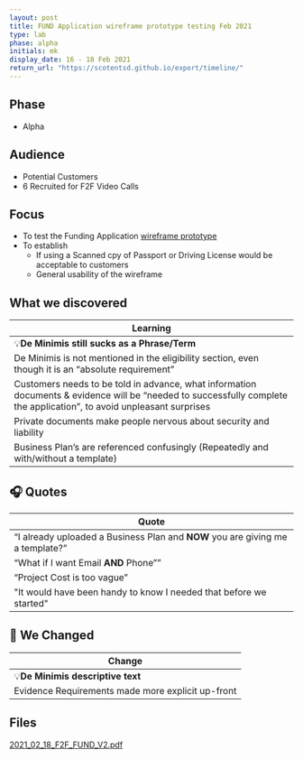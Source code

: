 ```yaml
---
layout: post
title: FUND Application wireframe prototype testing Feb 2021
type: lab
phase: alpha
initials: mk
display_date: 16 - 18 Feb 2021
return_url: "https://scotentsd.github.io/export/timeline/"
---
```


## Phase 
- Alpha

## Audience

- Potential Customers
- 6 Recruited for F2F Video Calls

## Focus

- To test the Funding Application [wireframe prototype](https://4jd442.axshare.com/)
- To establish 
  - If using a Scanned cpy of Passport or Driving License would be acceptable to customers
  - General usability of the wireframe


## What we discovered

| Learning
| ---
| 💡**De Minimis still sucks as a Phrase/Term**
| De Minimis is not mentioned in the eligibility section, even though it is an “absolute requirement”
| Customers needs to be told in advance, what information documents & evidence will be “needed to successfully complete the application”, to avoid unpleasant surprises
| Private documents make people nervous about security and liability
| Business Plan’s are referenced confusingly (Repeatedly and with/without a template)

## 🎧 Quotes

| Quote
| ---
| “I already uploaded a Business Plan and **NOW** you are giving me a template?”
| “What if I want Email **AND** Phone””
| “Project Cost is too vague”
| "It would have been handy to know I needed that before we started"


## 🧰 We Changed 

| Change
| ---
| 💡**De Minimis descriptive text**
| Evidence Requirements made more explicit up-front

## Files
[2021_02_18_F2F_FUND_V2.pdf](https://scotentsd.github.io/funding/files/2021_02_18_F2F_FUND_V2.pdf)
<!--more-->
